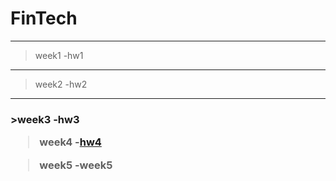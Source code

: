 # FinTech
---
>week1
-hw1
---
>week2
  -hw2
---
<h3>
>week3
  -hw3
  
  
>week4
  -[hw4](https://youtu.be/f_6rhW0Ycx0)
  
  
>week5
  -week5
  
